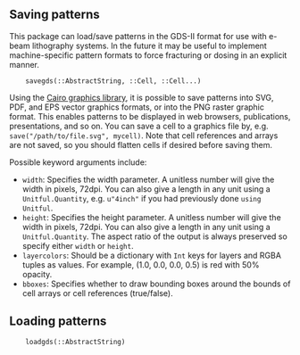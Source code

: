 ## Saving patterns

This package can load/save patterns in the GDS-II format for use with e-beam lithography
systems. In the future it may be useful to implement machine-specific pattern formats to
force fracturing or dosing in an explicit manner.

```@docs
    savegds(::AbstractString, ::Cell, ::Cell...)
```

Using the [Cairo graphics library](https://cairographics.org), it is possible to save
patterns into SVG, PDF, and EPS vector graphics formats, or into the PNG raster graphic
format. This enables patterns to be displayed in web browsers, publications, presentations,
and so on. You can save a cell to a graphics file by, e.g. `save("/path/to/file.svg", mycell)`.
Note that cell references and arrays are not saved, so you should flatten cells if desired
before saving them.

Possible keyword arguments include:

- `width`: Specifies the width parameter. A unitless number will give the width in pixels,
72dpi. You can also give a length in any unit using a `Unitful.Quantity`, e.g. `u"4inch"` if
you had previously done `using Unitful`.
- `height`: Specifies the height parameter. A unitless number will give the width in pixels,
72dpi. You can also give a length in any unit using a `Unitful.Quantity`. The aspect ratio
of the output is always preserved so specify either `width` or `height`.
- `layercolors`: Should be a dictionary with `Int` keys for layers and RGBA tuples as values.
For example, (1.0, 0.0, 0.0, 0.5) is red with 50% opacity.
- `bboxes`: Specifies whether to draw bounding boxes around the bounds of cell arrays or
  cell references (true/false).

## Loading patterns

```@docs
    loadgds(::AbstractString)
```
